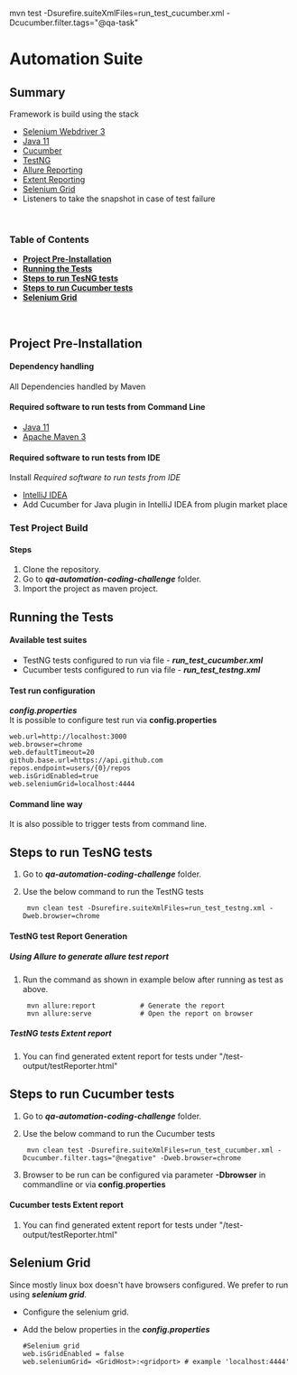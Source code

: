 mvn test -Dsurefire.suiteXmlFiles=run_test_cucumber.xml -Dcucumber.filter.tags="@qa-task"

# Automation Suite

## Summary

Framework is build using the stack
* [Selenium Webdriver 3](https://www.selenium.dev/documentation/en/)
* [Java 11](https://www.oracle.com/java/technologies/javase-jdk11-downloads.html)
* [Cucumber](https://cucumber.io/)
* [TestNG](https://testng.org/doc/)
* [Allure Reporting](http://allure.qatools.ru/)
* [Extent Reporting](https://extentreports.com/)
* [Selenium Grid](https://www.selenium.dev/documentation/en/grid/grid_3/components_of_a_grid/)
* Listeners to take the snapshot in case of test failure

<br>

### Table of Contents

* **[Project Pre-Installation](#Project-Pre-Installation)**<br>
* **[Running the Tests](#Running-the-Tests)**<br>
* **[Steps to run TesNG tests](#Steps-to-run-TesNG-tests)**<br>
* **[Steps to run Cucumber tests](#Steps-to-run-Cucumber-tests )**<br>
* **[Selenium Grid](#Selenium-Grid)**<br>
<br>

## Project Pre-Installation

#### Dependency handling
All Dependencies handled by Maven

#### Required software to run tests from Command Line
* [Java 11](https://www.oracle.com/java/technologies/javase-jdk11-downloads.html)
* [Apache Maven 3](http://maven.apache.org/download.cgi)

#### Required software to run tests from IDE
Install *Required software to run tests from IDE* 
* [IntelliJ IDEA](https://www.jetbrains.com/de-de/idea/)
* Add Cucumber for Java plugin in IntelliJ IDEA from plugin market place

### Test Project Build

#### Steps
1. Clone the repository.
2. Go to ***qa-automation-coding-challenge*** folder.
3. Import the project as maven project.

## Running the Tests 

#### Available test suites
- TestNG tests configured to run via file - ***run_test_cucumber.xml***
- Cucumber tests configured to run via file - ***run_test_testng.xml***

#### Test run configuration

***config.properties***
<br>
It is possible to configure test run via **config.properties**

    web.url=http://localhost:3000
    web.browser=chrome
    web.defaultTimeout=20
    github.base.url=https://api.github.com
    repos.endpoint=users/{0}/repos
    web.isGridEnabled=true
    web.seleniumGrid=localhost:4444

#### Command line way
It is also possible to trigger tests from command line.

## Steps to run TesNG tests
1. Go to ***qa-automation-coding-challenge*** folder.
2. Use the below command to run the TestNG tests
     
        mvn clean test -Dsurefire.suiteXmlFiles=run_test_testng.xml -Dweb.browser=chrome
        
#### TestNG test Report Generation

##### Using Allure to generate allure test report
1. Run the command as shown in example below after running as test as above.
    
       
        mvn allure:report           # Generate the report
        mvn allure:serve            # Open the report on browser        
        
##### TestNG tests Extent report
1. You can find generated extent report for tests under "/test-output/testReporter.html"      
        
## Steps to run Cucumber tests
1. Go to ***qa-automation-coding-challenge*** folder.    
2. Use the below command to run the Cucumber tests        
        
        mvn clean test -Dsurefire.suiteXmlFiles=run_test_cucumber.xml -Dcucumber.filter.tags="@negative" -Dweb.browser=chrome
3. Browser to be run can be configured via parameter **-Dbrowser** in commandline or via **config.properties**

#### Cucumber tests Extent report
1. You can find generated extent report for tests under "/test-output/testReporter.html"
    
## Selenium Grid

Since mostly linux box doesn't have browsers configured. We prefer to run using ***selenium grid***.

* Configure the selenium grid.
* Add the below properties in the ***config.properties***

    
      #Selenium grid
      web.isGridEnabled = false
      web.seleniumGrid= <GridHost>:<gridport> # example 'localhost:4444'
         
          
